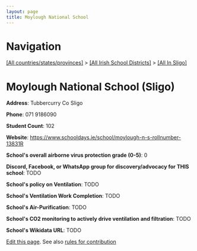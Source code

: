 ```yaml
---
layout: page
title: Moylough National School
---
```

# Navigation

[[All countries/states/provinces]](../../..) > [[All Irish School Districts]](../..) > [[All In Sligo]](..)

# Moylough National School (Sligo)

**Address**: Tubbercurry Co Sligo

**Phone**: 071 9186090

**Student Count**: 102

**Website**: <https://www.schooldays.ie/school/moylough-n-s-rollnumber-13831R>

**School's overall airborne virus protection grade (0-5)**: 0

**Discord, Facebook, or WhatsApp group for discovery/advocacy for THIS school**: TODO

**School's policy on Ventilation**: TODO

**School's Ventilation Work Completion**: TODO

**School's Air-Purification**: TODO

**School's CO2 monitoring to actively drive ventilation and filtration**: TODO

**School's Wikidata URL**: TODO


[Edit this page](https://github.com/ventilate-schools/Ireland/edit/main/./Sligo/Moylough_National_School.md). See also [rules for contribution](../../../contribution-rules/)